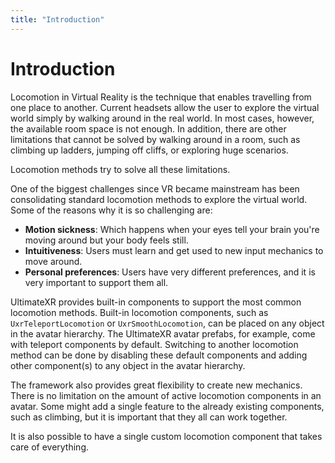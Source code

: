 ```yaml
---
title: "Introduction"
---
```


# Introduction

Locomotion in Virtual Reality is the technique that enables travelling from one place to another. Current headsets allow the user to explore the virtual world simply by walking around in the real world. In most cases, however, the available room space is not enough. In addition, there are other limitations that cannot be solved by walking around in a room, such as climbing up ladders, jumping off cliffs, or exploring huge scenarios.

Locomotion methods try to solve all these limitations.

One of the biggest challenges since VR became mainstream has been consolidating standard locomotion methods to explore the virtual world. Some of the reasons why it is so challenging are:

- **Motion sickness**: Which happens when your eyes tell your brain you're moving around but your body feels still.
- **Intuitiveness**: Users must learn and get used to new input mechanics to move around.
- **Personal preferences**: Users have very different preferences, and it is very important to support them all.

UltimateXR provides built-in components to support the most common locomotion methods. Built-in locomotion components, such as `UxrTeleportLocomotion` or `UxrSmoothLocomotion`, can be placed on any object in the avatar hierarchy. The UltimateXR avatar prefabs, for example, come with teleport components by default. Switching to another locomotion method can be done by disabling these default components and adding other component(s) to any object in the avatar hierarchy.

The framework also provides great flexibility to create new mechanics. There is no limitation on the amount of active locomotion components in an avatar. Some might add a single feature to the already existing components, such as climbing, but it is important that they all can work together.

It is also possible to have a single custom locomotion component that takes care of everything.
